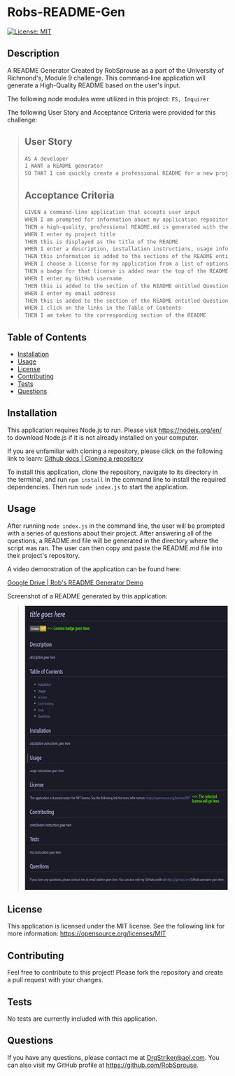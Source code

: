 # Robs-README-Gen
[![License: MIT](https://img.shields.io/badge/License-MIT-yellow.svg)](https://opensource.org/licenses/MIT)

## Description

A README Generator Created by RobSprouse as a part of the University of Richmond's, Module 9 challenge. This command-line application will generate a High-Quality README based on the user's input.

The following node modules were utilized in this project:
`FS,
Inquirer`

The following User Story and Acceptance Criteria were provided for this challenge:

>## User Story
>
>```md
>AS A developer
>I WANT a README generator
>SO THAT I can quickly create a professional README for a new project
>```
>
>## Acceptance Criteria
>
>```md
>GIVEN a command-line application that accepts user input
>WHEN I am prompted for information about my application repository
>THEN a high-quality, professional README.md is generated with the title of my project and sections entitled Description, Table of Contents, Installation, Usage, License, Contributing, Tests, and Questions
>WHEN I enter my project title
>THEN this is displayed as the title of the README
>WHEN I enter a description, installation instructions, usage information, contribution guidelines, and test instructions
>THEN this information is added to the sections of the README entitled Description, Installation, Usage, Contributing, and Tests
>WHEN I choose a license for my application from a list of options
>THEN a badge for that license is added near the top of the README and a notice is added to the section of the README entitled License that explains which license the application is covered under
>WHEN I enter my GitHub username
>THEN this is added to the section of the README entitled Questions, with a link to my GitHub profile
>WHEN I enter my email address
>THEN this is added to the section of the README entitled Questions, with instructions on how to reach me with additional questions
>WHEN I click on the links in the Table of Contents
>THEN I am taken to the corresponding section of the README
>```

## Table of Contents

- [Installation](#installation)
- [Usage](#usage)
- [License](#license)
- [Contributing](#contributing)
- [Tests](#tests)
- [Questions](#questions)

## Installation

This application requires Node.js to run. Please visit https://nodejs.org/en/ to download Node.js if it is not already installed on your computer.

If you are unfamiliar with cloning a repository, please click on the following link to learn: [Github docs | Cloning a repository](https://docs.github.com/en/repositories/creating-and-managing-repositories/cloning-a-repository)

To install this application, clone the repository, navigate to its directory in the terminal, and run `npm install` in the command line to install the required dependencies. Then run `node index.js` to start the application.

## Usage

After running `node index.js` in the command line, the user will be prompted with a series of questions about their project. After answering all of the questions, a README.md file will be generated in the directory where the script was ran. The user can then copy and paste the README.md file into their project's repository.

A video demonstration of the application can be found here:

[Google Drive | Rob's README Generator Demo](https://drive.google.com/file/d/1VMLuMacffON-mNvVg2L53Zct4aqrutlM/view?usp=sharing)

Screenshot of a README generated by this application:

> <img src="./screenshots/SampleReadME.png" height="650px">

## License
   
This application is licensed under the MIT license. See the following link for more information: https://opensource.org/licenses/MIT
   

## Contributing

Feel free to contribute to this project! Please fork the repository and create a pull request with your changes.

## Tests

No tests are currently included with this application.

## Questions

If you have any questions, please contact me at DrgStriker@aol.com. You can also visit my GitHub profile at https://github.com/RobSprouse.

